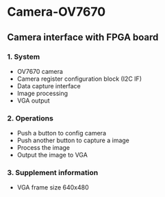 # Camera-OV7670
## Camera interface with FPGA board

### 1. System
- OV7670 camera
- Camera register configuration block (I2C IF)
- Data capture interface
- Image processing
- VGA output

### 2. Operations
- Push a button to config camera
- Push another button to capture a image
- Process the image
- Output the image to VGA

### 3. Supplement information
- VGA frame size 640x480
